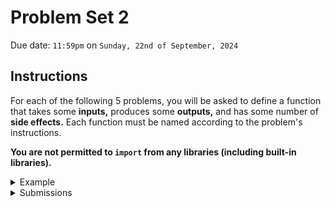 # Problem Set 2

Due date: `11:59pm` on `Sunday, 22nd of September, 2024`

## Instructions

For each of the following 5 problems, you will be asked to define a function that takes some **inputs,** produces some **outputs,** and has some number of **side effects.**
Each function must be named according to the problem's instructions.

**You are not permitted to `import` from any libraries (including built-in libraries).**

<details><summary>Example</summary>

### Example Problem
Suppose you are asked to define a function named `example` that takes two integer inputs, prints their sum to the terminal, and then returns twice that quantity plus `1`.
The instructions for that problem might look something like the following table.

| **Name:**         | `example`                                        |
| ----------------- | ------------------------------------------------ |
| **Inputs:**       | (`arg1: int`, `arg2: int`)                       |
| **Outputs:**      | (`int`)                                          |
| **Side Effects:** | Writes the sum of `arg1` and `arg2` to `stdout`. |
| **Restrictions:** | No `import`, `if`, `for`, `while` statements.    |

This format specifies that:

- the function you define *must* be named `example`.
- the function *requires* two arguments of `int` type (it doesn't matter what they are called).
- the function *returns* one output of `str` type (it doesn't matter what it is called).
- the function *prints* `arg1 + arg2` to `stdout`
- library imports, conditional statements, and iterating loops are prohibitted.

A valid solution might look something like the code below.

```
def example(x, y):
  z = x + y
  print(z)
  return 2*z + 1
```

</details>

<details><summary>Submissions</summary>

### Submitting Your Solution

Your solution should be either a Python file named `ps01_<netid>.py`.
For example, if your NetID is `jdoe3` then your file should be named either `ps01_jdoe3.py`.
Your file should be uploaded directly to Canvas under the assignment created for this problem set.

For the example above, a valid solution could be a file named `ps01_jdoe3.py` containing the following lines of code:
```
def example(x, y):
  z = x + y
  print(z)
  return 2*z + 1
```

</details>
